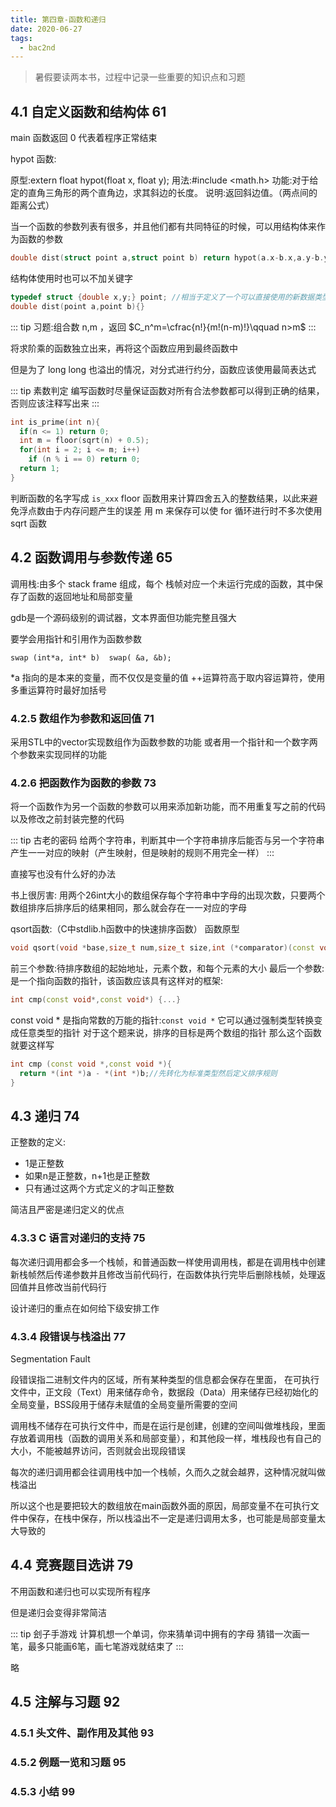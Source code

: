 ```yaml
---
title: 第四章-函数和递归
date: 2020-06-27
tags:
  - bac2nd
---
```


> 暑假要读两本书，过程中记录一些重要的知识点和习题
<!-- more -->

## 4.1 自定义函数和结构体 61

main 函数返回 0 代表着程序正常结束

hypot 函数:

原型:extern float hypot(float x, float y);
用法:#include <math.h>
功能:对于给定的直角三角形的两个直角边，求其斜边的长度。
说明:返回斜边值。（两点间的距离公式）

当一个函数的参数列表有很多，并且他们都有共同特征的时候，可以用结构体来作为函数的参数

```cpp
double dist(struct point a,struct point b) return hypot(a.x-b.x,a.y-b.y);
```

结构体使用时也可以不加关键字

```cpp
typedef struct {double x,y;} point; //相当于定义了一个可以直接使用的新数据类型
double dist(point a,point b){}
```

::: tip 习题:组合数
n,m ，返回 $C_n^m=\cfrac{n!}{m!(n-m)!}\qquad n>m$ 
:::

将求阶乘的函数独立出来，再将这个函数应用到最终函数中

但是为了 long long 也溢出的情况，对分式进行约分，函数应该使用最简表达式

::: tip 素数判定
编写函数时尽量保证函数对所有合法参数都可以得到正确的结果，否则应该注释写出来
:::

```cpp
int is_prime(int n){
  if(n <= 1) return 0;
  int m = floor(sqrt(n) + 0.5);
  for(int i = 2; i <= m; i++)
    if (n % i == 0) return 0;
  return 1;
}
```

判断函数的名字写成 `is_xxx` 
floor 函数用来计算四舍五入的整数结果，以此来避免浮点数由于内存问题产生的误差
用 m 来保存可以使 for 循环进行时不多次使用 sqrt 函数

## 4.2 函数调用与参数传递 65

调用栈:由多个 stack frame 组成，每个 栈帧对应一个未运行完成的函数，其中保存了函数的返回地址和局部变量

gdb是一个源码级别的调试器，文本界面但功能完整且强大

要学会用指针和引用作为函数参数

`swap (int*a, int* b)  swap( &a, &b);`

*a 指向的是本来的变量，而不仅仅是变量的值 ++运算符高于取内容运算符，使用多重运算符时最好加括号

### 4.2.5 数组作为参数和返回值 71

采用STL中的vector实现数组作为函数参数的功能
或者用一个指针和一个数字两个参数来实现同样的功能

### 4.2.6 把函数作为函数的参数 73

将一个函数作为另一个函数的参数可以用来添加新功能，而不用重复写之前的代码以及修改之前封装完整的代码

::: tip 古老的密码
给两个字符串，判断其中一个字符串排序后能否与另一个字符串产生一一对应的映射（产生映射，但是映射的规则不用完全一样）
:::

直接写也没有什么好的办法

书上很厉害:
用两个26int大小的数组保存每个字符串中字母的出现次数，只要两个数组排序后排序后的结果相同，那么就会存在一一对应的字母

qsort函数:（C中stdlib.h函数中的快速排序函数）
函数原型

```cpp
void qsort(void *base,size_t num,size_t size,int (*comparator)(const void *,const void *));
```
前三个参数:待排序数组的起始地址，元素个数，和每个元素的大小
最后一个参数:是一个指向函数的指针，该函数应该具有这样对的框架:

```cpp
int cmp(const void*,const void*) {...}
```
const void * 是指向常数的万能的指针:`const void *` 它可以通过强制类型转换变成任意类型的指针
对于这个题来说，排序的目标是两个数组的指针
那么这个函数就要这样写

```cpp
int cmp (const void *,const void *){
  return *(int *)a - *(int *)b;//先转化为标准类型然后定义排序规则
}
```

## 4.3 递归 74

正整数的定义:
- 1是正整数
- 如果n是正整数，n+1也是正整数
- 只有通过这两个方式定义的才叫正整数

简洁且严密是递归定义的优点

### 4.3.3 C 语言对递归的支持 75

每次递归调用都会多一个栈帧，和普通函数一样使用调用栈，都是在调用栈中创建新栈帧然后传递参数并且修改当前代码行，在函数体执行完毕后删除栈帧，处理返回值并且修改当前代码行

设计递归的重点在如何给下级安排工作

### 4.3.4 段错误与栈溢出 77

Segmentation Fault

段错误指二进制文件内的区域，所有某种类型的信息都会保存在里面，
在可执行文件中，正文段（Text）用来储存命令，数据段（Data）用来储存已经初始化的全局变量，BSS段用于储存未赋值的全局变量所需要的空间

调用栈不储存在可执行文件中，而是在运行是创建，创建的空间叫做堆栈段，里面存放着调用栈（函数的调用关系和局部变量），和其他段一样，堆栈段也有自己的大小，不能被越界访问，否则就会出现段错误

每次的递归调用都会往调用栈中加一个栈帧，久而久之就会越界，这种情况就叫做栈溢出

所以这个也是要把较大的数组放在main函数外面的原因，局部变量不在可执行文件中保存，在栈中保存，所以栈溢出不一定是递归调用太多，也可能是局部变量太大导致的

## 4.4 竞赛题目选讲 79

不用函数和递归也可以实现所有程序

但是递归会变得非常简洁

::: tip 刽子手游戏
计算机想一个单词，你来猜单词中拥有的字母
猜错一次画一笔，最多只能画6笔，画七笔游戏就结束了
:::

略
## 4.5 注解与习题 92
### 4.5.1 头文件、副作用及其他 93
### 4.5.2 例题一览和习题 95 
### 4.5.3 小结 99